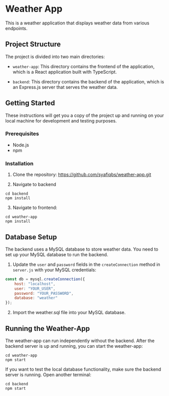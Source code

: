 # Weather App

This is a weather application that displays weather data from various endpoints.

## Project Structure

The project is divided into two main directories:

- `weather-app`: This directory contains the frontend of the application, which is a React application built with TypeScript.

- `backend`: This directory contains the backend of the application, which is an Express.js server that serves the weather data.

## Getting Started

These instructions will get you a copy of the project up and running on your local machine for development and testing purposes.

### Prerequisites

- Node.js
- npm

### Installation

1. Clone the repository: https://github.com/syafiqbs/weather-app.git

2. Navigate to backend
```
cd backend
npm install
```

3. Navigate to frontend:
```
cd weather-app
npm install
```

## Database Setup
The backend uses a MySQL database to store weather data. You need to set up your MySQL database to run the backend.

1. Update the `user` and `password` fields in the `createConnection` method in `server.js` with your MySQL credentials:

```javascript
const db = mysql.createConnection({
    host: "localhost",
    user: "YOUR_USER",
    password: "YOUR_PASSWORD",
    database: "weather"
});
```

2. Import the weather.sql file into your MySQL database.

## Running the Weather-App

The weather-app can run independently without the backend. 
After the backend server is up and running, you can start the weather-app:
```
cd weather-app
npm start
```

If you want to test the local database functionality, make sure the backend server is running. Open another terminal:
```
cd backend
npm start
```









